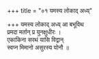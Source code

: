 +++
title = "०१ यमस्य लोकाद् अध्य्"

+++
यमस्य लोकाद् अध्य् आ बभूविथ  
प्रमदा मर्तान् प्र युनक्षुधीरः ।  
एकाकिना सरथं यासि विद्वान्  
स्वप्न मिमानो असुरस्य योनौ ॥